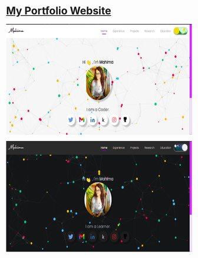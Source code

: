 <h1> <a href="https://mahima1911.github.io/">My Portfolio Website </a> </h1>

<img
              src="assets/images/pic1.png"
              alt=""
              height="300"
              width="550"
            />
          
<img
              src="assets/images/pic2.png"
              alt=""
              height="300"
              width="550"
            />
